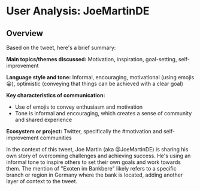 # User Analysis: JoeMartinDE

## Overview

Based on the tweet, here's a brief summary:

**Main topics/themes discussed:** Motivation, inspiration, goal-setting, self-improvement

**Language style and tone:** Informal, encouraging, motivational (using emojis 😀), optimistic (conveying that things can be achieved with a clear goal)

**Key characteristics of communication:**

* Use of emojis to convey enthusiasm and motivation
* Tone is informal and encouraging, which creates a sense of community and shared experience

**Ecosystem or project:** Twitter, specifically the #motivation and self-improvement communities

In the context of this tweet, Joe Martin (aka @JoeMartinDE) is sharing his own story of overcoming challenges and achieving success. He's using an informal tone to inspire others to set their own goals and work towards them. The mention of "Exoten im Bankbere" likely refers to a specific branch or region in Germany where the bank is located, adding another layer of context to the tweet.